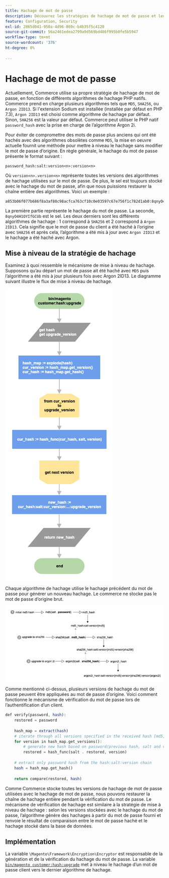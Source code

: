 ```yaml
---
title: Hachage de mot de passe
description: Découvrez les stratégies de hachage de mot de passe et leur mise en oeuvre.
feature: Configuration, Security
exl-id: 2865d041-950a-4d96-869c-b4b35f5c4120
source-git-commit: 56a2461edea2799a9d569bd486f995b0fe5b5947
workflow-type: tm+mt
source-wordcount: '376'
ht-degree: 0%

---
```


# Hachage de mot de passe

Actuellement, Commerce utilise sa propre stratégie de hachage de mot de passe, en fonction de différents algorithmes de hachage PHP natifs. Commerce prend en charge plusieurs algorithmes tels que `MD5`, `SHA256`, ou `Argon 2ID13`. Si l&#39;extension Sodium est installée (installée par défaut en PHP 7.3), `Argon 2ID13` est choisi comme algorithme de hachage par défaut. Sinon, `SHA256` est la valeur par défaut. Commerce peut utiliser le PHP natif `password_hash` avec la prise en charge de l’algorithme Argon 2i.

Pour éviter de compromettre des mots de passe plus anciens qui ont été hachés avec des algorithmes obsolètes comme `MD5`, la mise en oeuvre actuelle fournit une méthode pour mettre à niveau le hachage sans modifier le mot de passe d’origine. En règle générale, le hachage du mot de passe présente le format suivant :

```text
password_hash:salt:version<n>:version<n>
```

Où `version<n>`..`version<n>` représente toutes les versions des algorithmes de hachage utilisées sur le mot de passe. De plus, le sel est toujours stocké avec le hachage du mot de passe, afin que nous puissions restaurer la chaîne entière des algorithmes. Voici un exemple :

```text
a853b06f077b686f8a3af80c98acfca763cf10c0e03597c67e756f1c782d1ab0:8qnyO4H1OYIfGCUb:1:2
```

La première partie représente le hachage du mot de passe. La seconde, `8qnyO4H1OYIfGCUb` est le sel. Les deux derniers sont les différents algorithmes de hachage : 1 correspond à `SHA256` et 2 correspond à `Argon 2ID13`. Cela signifie que le mot de passe du client a été haché à l’origine avec `SHA256` et après cela, l’algorithme a été mis à jour avec `Argon 2ID13` et le hachage a été haché avec Argon.

## Mise à niveau de la stratégie de hachage

Examinez à quoi ressemble le mécanisme de mise à niveau de hachage. Supposons qu’au départ un mot de passe ait été haché avec `MD5` puis l’algorithme a été mis à jour plusieurs fois avec Argon 2ID13. Le diagramme suivant illustre le flux de mise à niveau de hachage.

![Workflow de mise à niveau des hachages](../../assets/configuration/hash-upgrade-algorithm.png)

Chaque algorithme de hachage utilise le hachage précédent du mot de passe pour générer un nouveau hachage. Le commerce ne stocke pas le mot de passe d’origine brut.

![Stratégie de mise à niveau des hachages](../../assets/configuration/hash-upgrade-strategy.png)

Comme mentionné ci-dessus, plusieurs versions de hachage du mot de passe peuvent être appliquées au mot de passe d’origine.
Voici comment fonctionne le mécanisme de vérification du mot de passe lors de l’authentification d’un client.

```php
def verify(password, hash):
    restored = password

    hash_map = extract(hash)
    # iterate through all versions specified in the received hash [md5, sha256, argon2id13]
    for version in hash_map.get_versions():
        # generate new hash based on password/previous hash, salt and version
        restored = hash_func(salt . restored, version)

    # extract only password hash from the hash:salt:version chain
    hash = hash_map.get_hash()

    return compare(restored, hash)
```

Comme Commerce stocke toutes les versions de hachage de mot de passe utilisées avec le hachage de mot de passe, nous pouvons restaurer la chaîne de hachage entière pendant la vérification du mot de passe. Le mécanisme de vérification de hachage est similaire à la stratégie de mise à niveau de hachage : selon les versions stockées avec le hachage du mot de passe, l’algorithme génère des hachages à partir du mot de passe fourni et renvoie le résultat de comparaison entre le mot de passe haché et le hachage stocké dans la base de données.

## Implémentation

La variable `\Magento\Framework\Encryption\Encryptor` est responsable de la génération et de la vérification du hachage du mot de passe. La variable [`bin/magento customer:hash:upgrade`](https://devdocs.magento.com/guides/v2.4/reference/cli/magento.html#customerhashupgrade) met à niveau le hachage d’un mot de passe client vers le dernier algorithme de hachage.
